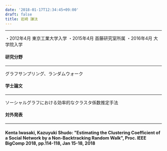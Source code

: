 ```yaml
---
date: '2018-01-17T12:34:45+09:00'
draft: false
title: 岩崎 謙汰
---
```


* * *

・2012年4月 東京工業大学入学 ・2015年4月 首藤研究室所属 ・2016年4月 大学院入学

#### 研究分野

* * *

グラフサンプリング、ランダムウォーク

#### 学士論文

* * *

ソーシャルグラフにおける効率的なクラスタ係数推定手法

#### 対外発表

* * *

#### Kenta Iwasaki, Kazuyuki Shudo: "Estimating the Clustering Coefficient of a Social Network by a Non-Backtracking Random Walk", Proc. IEEE BigComp 2018, pp.114-118, Jan 15-18, 2018